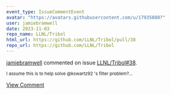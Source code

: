 ```yaml
---
event_type: IssueCommentEvent
avatar: "https://avatars.githubusercontent.com/u/17935880?"
user: jamiebramwell
date: 2023-11-03
repo_name: LLNL/Tribol
html_url: https://github.com/LLNL/Tribol/pull/38
repo_url: https://github.com/LLNL/Tribol
---
```


<a href='https://github.com/jamiebramwell' target='_blank'>jamiebramwell</a> commented on issue <a href='https://github.com/LLNL/Tribol/pull/38' target='_blank'>LLNL/Tribol#38</a>.

<small>I assume this is to help solve @kswartz92 's filter problem?...</small>

<a href='https://github.com/LLNL/Tribol/pull/38' target='_blank'>View Comment</a>